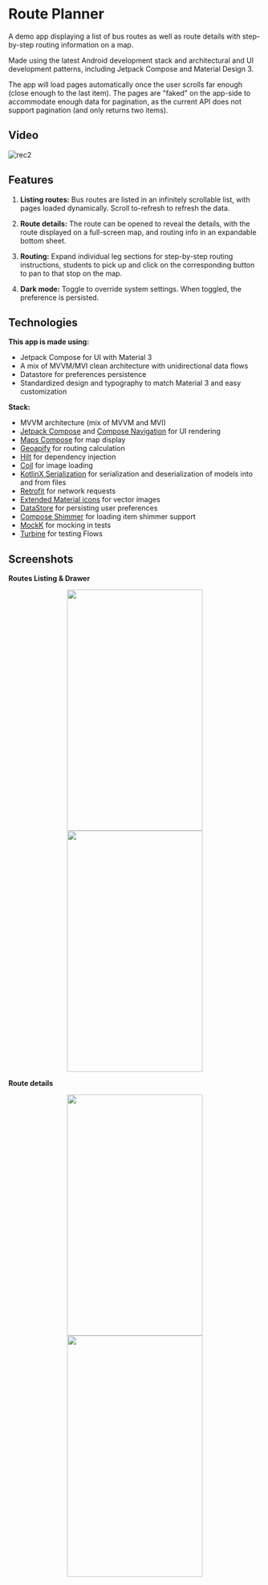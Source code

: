 # Route Planner

A demo app displaying a list of bus routes as well as route details with step-by-step routing information on a map.

Made using the latest Android development stack and architectural and UI development patterns, including Jetpack Compose and Material Design 3.

The app will load pages automatically once the user scrolls far enough (close enough to the last item). 
The pages are "faked" on the app-side to accommodate enough data for pagination, as the current API does not support pagination (and only returns two items).

## Video

![rec2](https://github.com/oblakr24/route-planner/assets/32245831/c16c83a2-2123-416c-8562-c50814f31928)

## Features

1. **Listing routes:** Bus routes are listed in an infinitely scrollable list, with pages loaded dynamically. Scroll to-refresh to refresh the data.

2. **Route details:** The route can be opened to reveal the details, with the route displayed on a full-screen map, and routing info in an expandable bottom sheet.

3. **Routing:** Expand individual leg sections for step-by-step routing instructions, students to pick up and click on the corresponding button to pan to that stop on the map.

4. **Dark mode:** Toggle to override system settings. When toggled, the preference is persisted.

## Technologies

**This app is made using:**

- Jetpack Compose for UI with Material 3
- A mix of MVVM/MVI clean architecture with unidirectional data flows
- Datastore for preferences persistence
- Standardized design and typography to match Material 3 and easy customization

**Stack:**
- MVVM architecture (mix of MVVM and MVI)
- [Jetpack Compose](https://developer.android.com/jetpack/compose) and [Compose Navigation](https://developer.android.com/jetpack/compose/navigation) for UI rendering
- [Maps Compose](https://developers.google.com/maps/documentation/android-sdk/maps-compose) for map display
- [Geoapify](https://www.geoapify.com/routing-api) for routing calculation
- [Hilt](https://dagger.dev/hilt/) for dependency injection
- [Coil](https://coil-kt.github.io/coil/) for image loading
- [KotlinX Serialization](https://github.com/Kotlin/kotlinx.serialization) for serialization and deserialization of models into and from files
- [Retrofit](https://github.com/square/retrofit) for network requests
- [Extended Material icons](https://developer.android.com/jetpack/androidx/releases/compose-material) for vector images
- [DataStore](https://developer.android.com/topic/libraries/architecture/datastore) for persisting user preferences
- [Compose Shimmer](https://github.com/valentinilk/compose-shimmer) for loading item shimmer support
- [MockK](https://mockk.io/) for mocking in tests
- [Turbine](https://github.com/cashapp/turbine) for testing Flows

## Screenshots

<b>Routes Listing & Drawer</b>

<p align="center">
  <img src="https://github.com/oblakr24/route-planner/assets/32245831/f8c5c6db-eb71-4367-9adf-96a63e9fe3db" width="270" height="480">
  <img src="https://github.com/oblakr24/route-planner/assets/32245831/a6cb7ccd-6f0d-43e8-bc44-ae9738db52c1" width="270" height="480">
</p>

<b>Route details</b>

<p align="center">
  <img src="https://github.com/oblakr24/route-planner/assets/32245831/f13eceb4-2c55-4fe1-b201-545b257f5df5" width="270" height="480">
  <img src="https://github.com/oblakr24/route-planner/assets/32245831/c597cfeb-bf8d-48b3-b6a1-cbc55210dc77" width="270" height="480">
</p>
